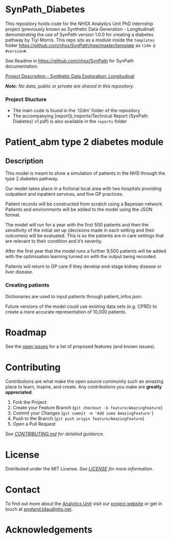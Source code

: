 # SynPath_Diabetes

This repository holds code for the NHSX Analytics Unit PhD internship project (previously known as Synthetic Data Generation - Longitudinal) demonstrating the use of SynPath version 1.0.0 for creating a diabetes pathway by Tiyi Morris.  This repo sits as a module inside the `templates` folder https://github.com/nhsx/SynPath/tree/master/template as `t2dm @ #version#`.

See Readme in https://github.com/nhsx/SynPath for SynPath documentation.

[Project Description - Synthetic Data Exploration: Longitudinal](https://nhsx.github.io/nhsx-internship-projects/synthetic-data-exploration-longitudinal/)

_**Note:** No data, public or private are shared in this repository._

### Project Stucture

- The main code is found in the `t2dm' folder of the repository
- The accompanying [report](./reports/Technical Report (SynPath Diabetes) v1.pdf) is also available in the `reports` folder

# Patient_abm type 2 diabetes module

## Description

This model is meant to show a simulation of patients in the NHS through the type 2 diabetes pathway.

Our model takes place in a fictional local area with two hospitals providing outpatient and inpatient services, and five GP practices.

Patient records will be constructed from scratch using a Bayesian network. Patients and environments will be added to the model using the JSON format. 

The model will run for a year with the first 500 patients and then the sensitivity of the initial set up (decisions made in each setting and their outcomes) will be evaluated. This is so the patients are in care settings that are relevant to their condition and it’s severity. 

After the first year that the model runs a further 9,500 patients will be added with the optimisation learning turned on with the output being recorded. 

Patients will return to GP care if they develop end-stage kidney disease or liver disease.

### Creating patients

Dictionaries are used to input patients through patient_infos.json.

Future versions of the model could use existing data sets (e.g. CPRD) to create a more accurate representation of 10,000 patients.

# Roadmap

See the [open issues](https://github.com/nhsx/SynPath_Diabetes/issues) for a list of proposed features (and known issues).

# Contributing

Contributions are what make the open source community such an amazing place to learn, inspire, and create. Any contributions you make are **greatly appreciated**.

1. Fork the Project
2. Create your Feature Branch (`git checkout -b feature/AmazingFeature`)
3. Commit your Changes (`git commit -m 'Add some AmazingFeature'`)
4. Push to the Branch (`git push origin feature/AmazingFeature`)
5. Open a Pull Request

_See [CONTRIBUTING.md](./CONTRIBUTING.md) for detailed guidance._

# License

Distributed under the MIT License. _See [LICENSE](./LICENSE) for more information._

# Contact

To find out more about the [Analytics Unit](https://www.nhsx.nhs.uk/key-tools-and-info/nhsx-analytics-unit/) visit our [project website](https://nhsx.github.io/AnalyticsUnit/projects.html) or get in touch at [england.tdau@nhs.net](mailto:england.tdau@nhs.net).

# Acknowledgements

